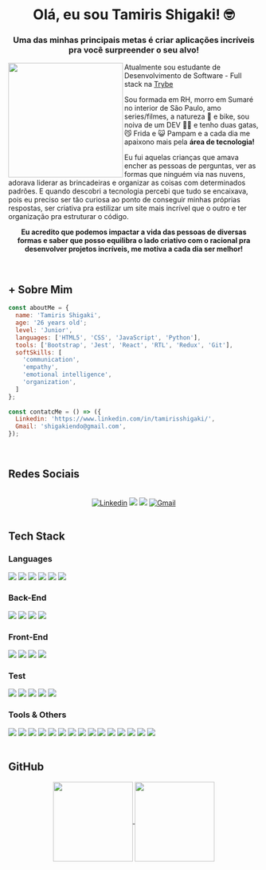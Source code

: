 <div align="center"><h1> Olá, eu sou Tamiris Shigaki! 🤓</h1></div>

<div align="center"><h3>Uma das minhas principais metas é criar aplicações incríveis pra você surpreender o seu alvo!</h3></div>


<div>
  <img id="imgEu" align="left" width="230px" src="https://user-images.githubusercontent.com/94326866/165101316-e14cb889-48d8-4d6a-a6ea-e71efdff2b1b.png">
  <p>Atualmente sou estudante de Desenvolvimento de Software - Full stack na <a href="https://www.betrybe.com/" target="_blank" rel="external">Trybe</a></p>

  <p>Sou formada em RH, morro em Sumaré no interior de São Paulo, amo series/filmes, a natureza 🌱 e bike, sou noiva de um DEV 👨‍💻 e tenho duas gatas, 😼 Frida e 😺 Pampam  e a cada dia me apaixono mais pela <strong>área de tecnologia!</strong></p>
  <p>Eu fui aquelas crianças que amava encher as pessoas de perguntas, ver as formas que ninguém via nas nuvens, adorava liderar as brincadeiras e     organizar as coisas com determinados padrões. E quando descobri a tecnologia percebi que tudo se encaixava, pois eu preciso ser tão curiosa ao ponto de   conseguir minhas próprias respostas, ser criativa pra estilizar um site mais incrível que o outro e ter organização pra estruturar o código.</p>
  <p align="center"><strong>Eu acredito que podemos impactar a vida das pessoas de diversas formas e saber que posso equilibra o lado criativo com o racional pra desenvolver projetos incríveis, me motiva a cada dia ser melhor!</strong></p>
</div>
</br>

## **+ Sobre Mim** 

```JavaScript
const aboutMe = {
  name: 'Tamiris Shigaki',
  age: '26 years old';
  level: 'Junior',
  languages: ['HTML5', 'CSS', 'JavaScript', 'Python'],
  tools: ['Bootstrap', 'Jest', 'React', 'RTL', 'Redux', 'Git'],
  softSkills: [
    'communication',
    'empathy',
    'emotional intelligence',
    'organization',
  ]
};
​
const contatcMe = () => ({
  Linkedin: 'https://www.linkedin.com/in/tamirisshigaki/',
  Gmail: 'shigakiendo@gmail.com',
});
```
</br>

## **Redes Sociais**

<div align="center">
</br>
  <a href="https://www.linkedin.com/in/tamirisshigaki/" target="_blank" rel="external"><img src="https://img.shields.io/badge/LinkedIn-0077B5?style=for-the-badge&logo=linkedin&logoColor=white" alt="Linkedin"></a>
   <a href="https://www.instagram.com/shigakii/" target="_blank"><img src="https://img.shields.io/badge/-Instagram-%23E4405F?style=for-the-badge&logo=instagram&logoColor=white" target="_blank"></a>
   <a href="https://api.whatsapp.com/send?phone=5519989607222" target="_blank"><img src="https://img.shields.io/badge/WhatsApp-25D366?style=for-the-badge&logo=whatsapp&logoColor=white"></a>
  <a href="mailto:shigakiendo@gmail.com" target="_blank"><img src="https://img.shields.io/badge/Gmail-D14836?style=for-the-badge&logo=gmail&logoColor=white" alt="Gmail"></a>
</div>
</br>

<section><h2><strong>Tech Stack</strong></h2>

<h3>Languages</h3>

<img src="https://img.shields.io/badge/HTML5-E34F26?style=for-the-badge&logo=html5&logoColor=white">
<img src="https://img.shields.io/badge/CSS3-1572B6?style=for-the-badge&logo=css3&logoColor=white">
<img src="https://img.shields.io/badge/javascript-%23323330.svg?style=for-the-badge&logo=javascript&logoColor=%23F7DF1E">
<img src="https://img.shields.io/badge/json-5E5C5C?style=for-the-badge&logo=json&logoColor=white">
<img src="https://img.shields.io/badge/TypeScript-2CA5E0?style=for-the-badge&logo=TypeScript&logoColor=white">
<img src="https://img.shields.io/badge/Markdown-000000?style=for-the-badge&logo=markdown&logoColor=white"> 
<!-- <img src="https://img.shields.io/badge/Python-3776AB?style=for-the-badge&logo=python&logoColor=ffdd54"> -->

<h3>Back-End</h3>

<img src="https://img.shields.io/badge/MySQL-00006E?style=for-the-badge&logo=mysql&logoColor=white">
<img src="https://img.shields.io/badge/Node.js-339933?style=for-the-badge&logo=nodedotjs&logoColor=white">
<img src="https://img.shields.io/badge/express.js-%23404d59.svg?style=for-the-badge&logo=express&logoColor=%2361DAFB">
<img src="https://img.shields.io/badge/MongoDB-4EA94B?style=for-the-badge&logo=mongodb&logoColor=white">

<h3>Front-End</h3>

<img src="https://img.shields.io/badge/React-20232A?style=for-the-badge&logo=react&logoColor=61DAFB">
<img src="https://img.shields.io/badge/React_Router-CA4245?style=for-the-badge&logo=react-router&logoColor=white">
<img src="https://img.shields.io/badge/Redux-593D88?style=for-the-badge&logo=redux&logoColor=white">
<img src="https://img.shields.io/badge/Bootstrap-563D7C?style=for-the-badge&logo=bootstrap&logoColor=white">

<h3>Test</h3>

<img src="https://img.shields.io/badge/Jest-%23C21325?style=for-the-badge&logo=jest&logoColor=white">
<img src="https://img.shields.io/badge/RTL-C21325?style=for-the-badge&logo=testing-library&logoColor=white">
<img src="https://img.shields.io/badge/Chai-A30802?style=for-the-badge&logo=Chai&logoColor=white">
<img src="https://img.shields.io/badge/Mocha-8D6748?style=for-the-badge&logo=Mocha&logoColor=white">
<img src="https://img.shields.io/badge/Sinon-FFEBA3?style=for-the-badge&logo=Sinon&logoColor=white">
<!-- <img src="https://img.shields.io/badge/-cypress-%23E5E5E5?style=for-the-badge&logo=cypress&logoColor=058a5e"> -->

<h3>Tools & Others</h3>

<img src="https://img.shields.io/badge/slack-2FB67C?style=for-the-badge&logo=slack&logoColor=white">
<img src="https://img.shields.io/badge/Linux-FCC624?style=for-the-badge&logo=linux&logoColor=black">
<img src="https://img.shields.io/badge/VSCode-0052CC?style=for-the-badge&logo=visual-studio-code&logoColor=white">
<img src="https://img.shields.io/badge/npm-CB3837?style=for-the-badge&logo=npm&logoColor=white">
<img src="https://img.shields.io/badge/Git-F05032?style=for-the-badge&logo=git&logoColor=white">
<img src="https://img.shields.io/badge/GitHub-100000?style=for-the-badge&logo=github&logoColor=white">
<img src="https://img.shields.io/badge/eslint-3A33D1?style=for-the-badge&logo=eslint&logoColor=white">
<img src="https://img.shields.io/badge/stylelint-000?style=for-the-badge&logo=stylelint&logoColor=white">
<img src="https://img.shields.io/badge/Trello-0052CC?style=for-the-badge&logo=trello&logoColor=white">
<img src="https://img.shields.io/badge/Figma-F24E1E?style=for-the-badge&logo=figma&logoColor=white">
<img src="https://img.shields.io/badge/Docker-2CA5E0?style=for-the-badge&logo=docker&logoColor=white">
<img src="https://img.shields.io/badge/Insomnia-5849be?style=for-the-badge&logo=Insomnia&logoColor=white">
<img src="https://img.shields.io/badge/Postman-FF6C37?style=for-the-badge&logo=Postman&logoColor=white">
<img src="https://img.shields.io/badge/JWT-000000?style=for-the-badge&logo=JSON%20web%20tokens&logoColor=white">
<img src="https://img.shields.io/badge/Heroku-430098?style=for-the-badge&logo=heroku&logoColor=white">

</section>
</br>

## **GitHub**

<div align="center">
<a href="https://github.com/anuraghazra/github-readme-stats">
<img align="center" height="160em" src="https://github-readme-stats.vercel.app/api?username=TamirisShigaki&count_private=true&show_icons=true&theme=material-palenight" />
</a>

<a href="https://github.com/anuraghazra/github-readme-stats">
<img align="center" height="160em" src="https://github-readme-stats.vercel.app/api/top-langs/?username=TamirisShigaki&layout=compact&theme=material-palenight" />
</a>

